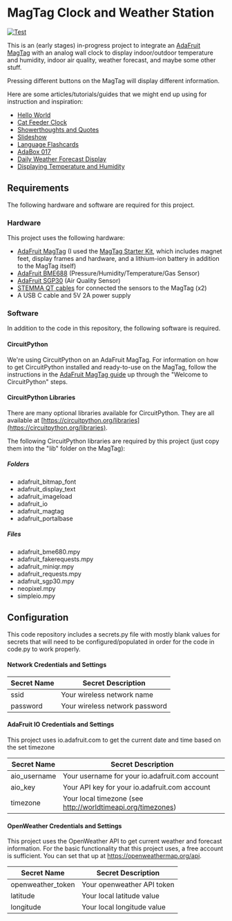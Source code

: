 # MagTag Clock and Weather Station

[![Test](https://github.com/avendesora/magtag-weather-station/actions/workflows/pytest.yml/badge.svg)](https://github.com/avendesora/magtag-weather-station/actions/workflows/pytest.yml)

This is an (early stages) in-progress project to integrate an [AdaFruit MagTag](https://learn.adafruit.com/adafruit-magtag) with an analog wall clock to display indoor/outdoor temperature and humidity, indoor air quality, weather forecast, and maybe some other stuff.

Pressing different buttons on the MagTag will display different information.

Here are some articles/tutorials/guides that we might end up using for instruction and inspiration:

* [Hello World](https://learn.adafruit.com/creating-magtag-projects-with-circuitpython)
* [Cat Feeder Clock](https://learn.adafruit.com/magtag-cat-feeder-clock)
* [Showerthoughts and Quotes](https://learn.adafruit.com/magtag-showerthoughts)
* [Slideshow](https://learn.adafruit.com/magtag-slideshow)
* [Language Flashcards](https://learn.adafruit.com/magtag-flashcards)
* [AdaBox 017](https://learn.adafruit.com/adabox017)
* [Daily Weather Forecast Display](https://learn.adafruit.com/magtag-weather)
* [Displaying Temperature and Humidity](https://blog.adafruit.com/2020/12/04/displaying-temperature-and-humidity-with-an-adafruit-magtag-eink-display-circuitpython-magtag-adafuit-jonnybergdahl/)

## Requirements

The following hardware and software are required for this project.

### Hardware

This project uses the following hardware:

* [AdaFruit MagTag](https://www.adafruit.com/product/4800) (I used the [MagTag Starter Kit](https://www.adafruit.com/product/4819), which includes magnet feet, display frames and hardware, and a lithium-ion battery in addition to the MagTag itself)
* [AdaFruit BME688](https://www.adafruit.com/product/5046) (Pressure/Humidity/Temperature/Gas Sensor)
* [AdaFruit SGP30](https://www.adafruit.com/product/3709) (Air Quality Sensor)
* [STEMMA QT cables](https://www.adafruit.com/product/4210) for connected the sensors to the MagTag (x2)
* A USB C cable and 5V 2A power supply

### Software

In addition to the code in this repository, the following software is required.

#### CircuitPython

We're using CircuitPython on an AdaFruit MagTag. For information on how to get CircuitPython installed and ready-to-use on the MagTag, follow the instructions in the [AdaFruit MagTag guide](https://blog.adafruit.com/2020/12/04/displaying-temperature-and-humidity-with-an-adafruit-magtag-eink-display-circuitpython-magtag-adafuit-jonnybergdahl/) up through the "Welcome to CircuitPython" steps.

#### CircuitPython Libraries

There are many optional libraries available for CircuitPython. They are all available at [https://circuitpython.org/libraries](https://circuitpython.org/libraries).

The following CircuitPython libraries are required by this project (just copy them into the "lib" folder on the MagTag):

##### Folders

* adafruit_bitmap_font
* adafruit_display_text
* adafruit_imageload
* adafruit_io
* adafruit_magtag
* adafruit_portalbase

##### Files

* adafruit_bme680.mpy
* adafruit_fakerequests.mpy
* adafruit_miniqr.mpy
* adafruit_requests.mpy
* adafruit_sgp30.mpy
* neopixel.mpy
* simpleio.mpy

## Configuration

This code repository includes a secrets.py file with mostly blank values for secrets that will need to be configured/populated in order for the code in code.py to work properly.

#### Network Credentials and Settings

| Secret Name | Secret Description |
| ----------- | ------------------ |
| ssid        | Your wireless network name |
| password    | Your wireless network password |

#### AdaFruit IO Credentials and Settings

This project uses io.adafruit.com to get the current date and time based on the set timezone

| Secret Name  | Secret Description |
| ------------ | ------------------ |
| aio_username | Your username for your io.adafruit.com account |
| aio_key      | Your API key for your io.adafruit.com account |
| timezone     | Your local timezone (see http://worldtimeapi.org/timezones) |

#### OpenWeather Credentials and Settings

This project uses the OpenWeather API to get current weather and forecast information. For the basic functionality that this project uses, a free account is sufficient. You can set that up at https://openweathermap.org/api.

| Secret Name       | Secret Description |
| ----------------- | ------------------ |
| openweather_token | Your openweather API token |
| latitude          | Your local latitude value |
| longitude         | Your local longitude value |
